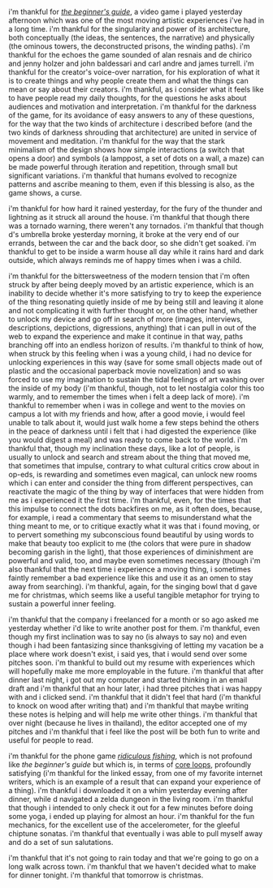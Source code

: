 i'm thankful for [_the beginner's guide_](http://store.steampowered.com/app/303210/), a video game i played yesterday afternoon which was one of the most moving artistic experiences i've had in a long time. i'm thankful for the singularity and power of its architecture, both conceptually (the ideas, the sentences, the narrative) and physically (the ominous towers, the deconstructed prisons, the winding paths). i'm thankful for the echoes the game sounded of alan resnais and de chirico and jenny holzer and john baldessari and carl andre and james turrell. i'm thankful for the creator's voice-over narration, for his exploration of what it is to create things and why people create them and what the things can mean or say about their creators. i'm thankful, as i consider what it feels like to have people read my daily thoughts, for the questions he asks about audiences and motivation and interpretation. i'm thankful for the darkness of the game, for its avoidance of easy answers to any of these questions, for the way that the two kinds of architecture i described before (and the two kinds of darkness shrouding that architecture) are united in service of movement and meditation. i'm thankful for the way that the stark minimalism of the design shows how simple interactions (a switch that opens a door) and symbols (a lamppost, a set of dots on a wall, a maze) can be made powerful through iteration and repetition, through small but significant variations. i'm thankful that humans evolved to recognize patterns and ascribe meaning to them, even if this blessing is also, as the game shows, a curse.

i'm thankful for how hard it rained yesterday, for the fury of the thunder and lightning as it struck all around the house. i'm thankful that though there was a tornado warning, there weren't any tornados. i'm thankful that though d's umbrella broke yesterday morning, it broke at the very end of our errands, between the car and the back door, so she didn't get soaked. i'm thankful to get to be inside a warm house all day while it rains hard and dark outside, which always reminds me of happy times when i was a child.

i'm thankful for the bittersweetness of the modern tension that i'm often struck by after being deeply moved by an artistic experience, which is an inability to decide whether it's more satisfying to try to keep the experience of the thing resonating quietly inside of me by being still and leaving it alone and not complicating it with further thought or, on the other hand, whether to unlock my device and go off in search of more (images, interviews, descriptions, depictions, digressions, anything) that i can pull in out of the web to expand the experience and make it continue in that way, paths branching off into an endless horizon of results. i'm thankful to think of how, when struck by this feeling when i was a young child, i had no device for unlocking experiences in this way (save for some small objects made out of plastic and the occasional paperback movie novelization) and so was forced to use my imagination to sustain the tidal feelings of art washing over the inside of my body (i'm thankful, though, not to let nostalgia color this too warmly, and to remember the times when i felt a deep lack of more). i'm thankful to remember when i was in college and went to the movies on campus a lot with my friends and how, after a good movie, i would feel unable to talk about it, would just walk home a few steps behind the others in the peace of darkness until i felt that i had digested the experience (like you would digest a meal) and was ready to come back to the world. i'm thankful that, though my inclination these days, like a lot of people, is usually to unlock and search and stream about the thing that moved me, that sometimes that impulse, contrary to what cultural critics crow about in op-eds, is rewarding and sometimes even magical, can unlock new rooms which i can enter and consider the thing from different perspectives, can reactivate the magic of the thing by way of interfaces that were hidden from me as i experienced it the first time. i'm thankful, even, for the times that this impulse to connect the dots backfires on me, as it often does, because, for example, i read a commentary that seems to misunderstand what the thing meant to me, or to critique exactly what it was that i found moving, or to pervert something my subconscious found beautiful by using words to make that beauty too explicit to me (the colors that were pure in shadow becoming garish in the light), that those experiences of diminishment are powerful and valid, too, and maybe even sometimes necessary (though i'm also thankful that the next time i experience a moving thing, i sometimes faintly remember a bad experience like this and use it as an omen to stay away from searching). i'm thankful, again, for the singing bowl that d gave me for christmas, which seems like a useful tangible metaphor for trying to sustain a powerful inner feeling.

i'm thankful that the company i freelanced for a month or so ago asked me yesterday whether i'd like to write another post for them. i'm thankful, even though my first inclination was to say no (is always to say no) and even though i had been fantasizing since thanksgiving of letting my vacation be a place where work doesn't exist, i said yes, that i would send over some pitches soon. i'm thankful to build out my resume with experiences which will hopefully make me more employable in the future. i'm thankful that after dinner last night, i got out my computer and started thinking in an email draft and i'm thankful that an hour later, i had three pitches that i was happy with and i clicked send. i'm thankful that it didn't feel that hard (i'm thankful to knock on wood after writing that) and i'm thankful that maybe writing these notes is helping and will help me write other things. i'm thankful that over night (because he lives in thailand), the editor accepted one of my pitches and i'm thankful that i feel like the post will be both fun to write and useful for people to read.

i'm thankful for the phone game [_ridiculous fishing_](https://www.google.com/url?sa=t&rct=j&q=&esrc=s&source=web&cd=1&cad=rja&uact=8&ved=0ahUKEwij172ixfTJAhVENSYKHe1CAhIQFggcMAA&url=http%3A%2F%2Fwww.ridiculousfishing.com%2F&usg=AFQjCNFY4c65amZFnHVkDF75ztp9usvHbw&sig2=a3rGjo9T-wuzm3xi7fEykQ&bvm=bv.110151844,d.eWE), which is not profound like _the beginner's guide_ but which is, in terms of [core loops](http://www.actionbutton.net/?p=2982), profoundly satisfying (i'm thankful for the linked essay, from one of my favorite internet writers, which is an example of a result that can expand your experience of a thing). i'm thankful i downloaded it on a whim yesterday evening after dinner, while d navigated a zelda dungeon in the living room. i'm thankful that though i intended to only check it out for a few minutes before doing some yoga, i ended up playing for almost an hour. i'm thankful for the fun mechanics, for the excellent use of the accelerometer, for the gleeful chiptune sonatas. i'm thankful that eventually i was able to pull myself away and do a set of sun salutations.

i'm thankful that it's not going to rain today and that we're going to go on a long walk across town. i'm thankful that we haven't decided what to make for dinner tonight. i'm thankful that tomorrow is christmas.
